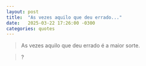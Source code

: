 ```yaml
---
layout: post
title:  "As vezes aquilo que deu errado..."
date:   2025-03-22 17:26:00 -0300
categories: quotes
---
```


>As vezes aquilo que deu errado é a maior sorte.

>?
